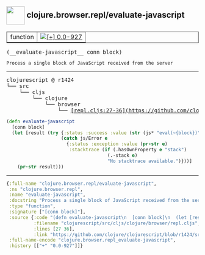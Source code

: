 ## <img width="48px" valign="middle" src="http://i.imgur.com/Hi20huC.png"> clojure.browser.repl/evaluate-javascript

 <table border="1">
<tr>
<td>function</td>
<td><a href="https://github.com/cljsinfo/api-refs/tree/0.0-927"><img valign="middle" alt="[+] 0.0-927" src="https://img.shields.io/badge/+-0.0--927-lightgrey.svg"></a> </td>
</tr>
</table>

 <samp>
(__evaluate-javascript__ conn block)<br>
</samp>

```
Process a single block of JavaScript received from the server
```

---

 <pre>
clojurescript @ r1424
└── src
    └── cljs
        └── clojure
            └── browser
                └── <ins>[repl.cljs:27-36](https://github.com/clojure/clojurescript/blob/r1424/src/cljs/clojure/browser/repl.cljs#L27-L36)</ins>
</pre>

```clj
(defn evaluate-javascript
  [conn block]
  (let [result (try {:status :success :value (str (js* "eval(~{block})"))}
                    (catch js/Error e
                      {:status :exception :value (pr-str e)
                       :stacktrace (if (.hasOwnProperty e "stack")
                                     (.-stack e)
                                     "No stacktrace available.")}))]
    (pr-str result)))
```


---

```clj
{:full-name "clojure.browser.repl/evaluate-javascript",
 :ns "clojure.browser.repl",
 :name "evaluate-javascript",
 :docstring "Process a single block of JavaScript received from the server",
 :type "function",
 :signature ["[conn block]"],
 :source {:code "(defn evaluate-javascript\n  [conn block]\n  (let [result (try {:status :success :value (str (js* \"eval(~{block})\"))}\n                    (catch js/Error e\n                      {:status :exception :value (pr-str e)\n                       :stacktrace (if (.hasOwnProperty e \"stack\")\n                                     (.-stack e)\n                                     \"No stacktrace available.\")}))]\n    (pr-str result)))",
          :filename "clojurescript/src/cljs/clojure/browser/repl.cljs",
          :lines [27 36],
          :link "https://github.com/clojure/clojurescript/blob/r1424/src/cljs/clojure/browser/repl.cljs#L27-L36"},
 :full-name-encode "clojure.browser.repl_evaluate-javascript",
 :history [["+" "0.0-927"]]}

```
